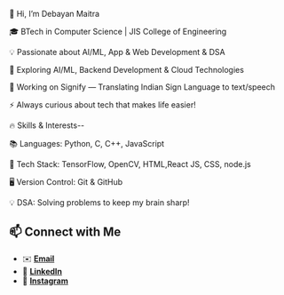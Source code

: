 👋 Hi, I’m Debayan Maitra

🎓 BTech in Computer Science | JIS College of Engineering

💡 Passionate about AI/ML, App & Web Development & DSA

🧠 Exploring AI/ML, Backend Development & Cloud Technologies

🎨 Working on Signify — Translating Indian Sign Language to text/speech

⚡ Always curious about tech that makes life easier!


🔥 Skills & Interests--

📚 Languages: Python, C, C++, JavaScript

🧩 Tech Stack: TensorFlow, OpenCV, HTML,React JS, CSS, node.js

🖥️ Version Control: Git & GitHub

💡 DSA: Solving problems to keep my brain sharp!



## 📫 Connect with Me
- ✉️ [**Email**](mailto:debayanmaitra.cse@gmail.com)
- 🔗 [**LinkedIn**](https://www.linkedin.com/in/debayan-maitra-44471b283/)
- 📸 [**Instagram**](https://www.instagram.com/debayan_maitra/)



<!---
Debayan2712/Debayan2712 is a ✨ special ✨ repository because its `README.md` (this file) appears on your GitHub profile.
You can click the Preview link to take a look at your changes.
--->
